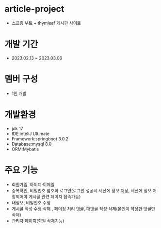 # article-project
* 스프링 부트 + thymleaf 게시판 사이트

# 개발 기간
* 2023.02.13 ~ 2023.03.06

# 멤버 구성 
* 1인 개발

# 개발환경 
* jdk 17 
* IDE:inteliJ Ultimate 
* Framework:springboot 3.0.2 
* Database:mysql 8.0 
* ORM:Mybatis

# 주요 기능 
* 회원가입, 아이디·이메일 
* 중복확인, 비밀번호 암호화 로그인(로그인 성공시 세션에 정보 저장, 세션에 정보 저장되어야 게시글 관련 페이지 접속가능) 
* 내정보, 비밀번호 수정 
* 게시글 작성·수정·삭제 , 페이징 처리 댓글, 대댓글 작성·삭제(본인이 작성한 댓글만 삭제) 
* 관리자 페이지(회원 삭제기능)